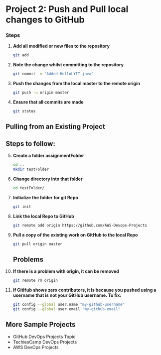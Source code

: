 # Project 2: Push and Pull local changes to GitHub

### Steps


1. **Add all modified or new files to the repository**
    ```bash
    git add .
    ```

2. **Note the change whilst committing to the repository**
    ```bash
    git commit -m "Added HelloLYIT.java"
    ```

3. **Push the changes from the local master to the remote origin**
    ```bash
    git push -u origin master
    ```

4. **Ensure that all commits are made**
    ```bash
    git status
    ```

## Pulling from an Existing Project

## Steps to follow:

5. **Create a folder assignmentFolder**
    ```bash
    cd ..
    mkdir testFolder
    ```

6. **Change directory into that folder**
    ```bash
    cd testFolder/
    ```

7. **Initialize the folder for git Repo**
    ```bash
    git init
    ```

8. **Link the local Repo to GitHub**
    ```bash
    git remote add origin https://github.com/AWS-Devops-Projects
    ```

9. **Pull a copy of the existing work on GitHub to the local Repo**
    ```bash
    git pull origin master
    ```

    ## Problems

10. **If there is a problem with origin, it can be removed**
    ```bash
    git remote rm origin
    ```

11. **If GitHub shows zero contributors, it is because you pushed using a username that is not your GitHub username. To fix:**
    ```bash
    git config --global user.name "my-github-username"
    git config --global user.email "my-github-email"
    ```

## More Sample Projects

- GitHub DevOps Projects Topic
- TechiesCamp DevOps Projects
- AWS DevOps Projects